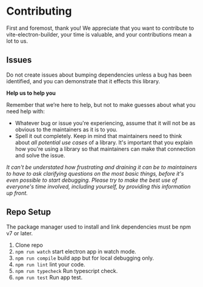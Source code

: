 # Contributing

First and foremost, thank you! We appreciate that you want to contribute to vite-electron-builder, your time is valuable, and your contributions mean a lot to us.

## Issues

Do not create issues about bumping dependencies unless a bug has been identified, and you can demonstrate that it effects this library.

**Help us to help you**

Remember that we’re here to help, but not to make guesses about what you need help with:

- Whatever bug or issue you're experiencing, assume that it will not be as obvious to the maintainers as it is to you.
- Spell it out completely. Keep in mind that maintainers need to think about _all potential use cases_ of a library. It's important that you explain how you're using a library so that maintainers can make that connection and solve the issue.

_It can't be understated how frustrating and draining it can be to maintainers to have to ask clarifying questions on the most basic things, before it's even possible to start debugging. Please try to make the best use of everyone's time involved, including yourself, by providing this information up front._


## Repo Setup
The package manager used to install and link dependencies must be npm v7 or later.

1. Clone repo
1. `npm run watch` start electron app in watch mode.
1. `npm run compile` build app but for local debugging only.
1. `npm run lint` lint your code.
1. `npm run typecheck` Run typescript check.
1. `npm run test` Run app test.
